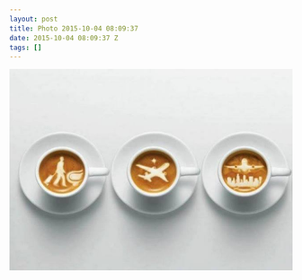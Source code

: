 ```yaml
---
layout: post
title: Photo 2015-10-04 08:09:37
date: 2015-10-04 08:09:37 Z
tags: []
---
```

![](/media/2015/10/130461383081.jpg)
